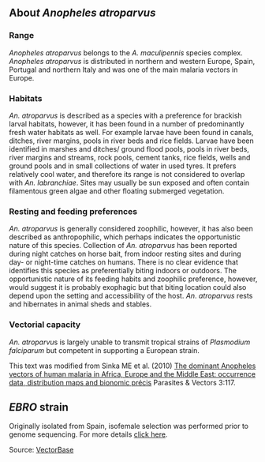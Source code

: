 Abou*t Anopheles atroparvus*
----------------------------

### Range

*Anopheles atroparvus* belongs to the *A. maculipennis* species complex.
*Anopheles atroparvus* is distributed in northern and western Europe,
Spain, Portugal and northern Italy and was one of the main malaria
vectors in Europe.

### Habitats

*An. atroparvus* is described as a species with a preference for
brackish larval habitats, however, it has been found in a number of
predominantly fresh water habitats as well. For example larvae have been
found in canals, ditches, river margins, pools in river beds and rice
fields. Larvae have been identified in marshes and ditches/ ground flood
pools, pools in river beds, river margins and streams, rock pools,
cement tanks, rice fields, wells and ground pools and in small
collections of water in used tyres. It prefers relatively cool water,
and therefore its range is not considered to overlap with *An.
labranchiae*. Sites may usually be sun exposed and often contain
filamentous green algae and other floating submerged vegetation.

### Resting and feeding preferences

*An. atroparvus* is generally considered zoophilic, however, it has also
been described as anthropophilic, which perhaps indicates the
opportunistic nature of this species. Collection of *An. atroparvus* has
been reported during night catches on horse bait, from indoor resting
sites and during day- or night-time catches on humans. There is no clear
evidence that identifies this species as preferentially biting indoors
or outdoors. The opportunistic nature of its feeding habits and
zoophilic preference, however, would suggest it is probably exophagic
but that biting location could also depend upon the setting and
accessibility of the host. *An*. *atroparvus* rests and hibernates in
animal sheds and stables.

### Vectorial capacity

*An. atroparvu*s is largely unable to transmit tropical strains of
*Plasmodium falciparum* but competent in supporting a European strain.

This text was modified from Sinka ME et al. (2010) [The dominant
Anopheles vectors of human malaria in Africa, Europe and the Middle
East: occurrence data, distribution maps and bionomic
précis](http://www.parasitesandvectors.com/content/3/1/117) Parasites &
Vectors 3:117.

*EBRO* strain
-------------

Originally isolated from Spain, isofemale selection was performed prior
to genome sequencing. For more details [click
here](https://www.beiresources.org/Catalog/BEIVectors/MRA-493.aspx).

Source:
[VectorBase](https://www.vectorbase.org/organisms/anopheles-atroparvus)
